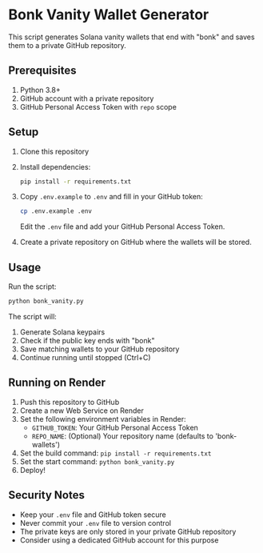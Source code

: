 # Bonk Vanity Wallet Generator

This script generates Solana vanity wallets that end with "bonk" and saves them to a private GitHub repository.

## Prerequisites

1. Python 3.8+
2. GitHub account with a private repository
3. GitHub Personal Access Token with `repo` scope

## Setup

1. Clone this repository
2. Install dependencies:
   ```bash
   pip install -r requirements.txt
   ```
3. Copy `.env.example` to `.env` and fill in your GitHub token:
   ```bash
   cp .env.example .env
   ```
   Edit the `.env` file and add your GitHub Personal Access Token.

4. Create a private repository on GitHub where the wallets will be stored.

## Usage

Run the script:
```bash
python bonk_vanity.py
```

The script will:
1. Generate Solana keypairs
2. Check if the public key ends with "bonk"
3. Save matching wallets to your GitHub repository
4. Continue running until stopped (Ctrl+C)

## Running on Render

1. Push this repository to GitHub
2. Create a new Web Service on Render
3. Set the following environment variables in Render:
   - `GITHUB_TOKEN`: Your GitHub Personal Access Token
   - `REPO_NAME`: (Optional) Your repository name (defaults to 'bonk-wallets')
4. Set the build command: `pip install -r requirements.txt`
5. Set the start command: `python bonk_vanity.py`
6. Deploy!

## Security Notes

- Keep your `.env` file and GitHub token secure
- Never commit your `.env` file to version control
- The private keys are only stored in your private GitHub repository
- Consider using a dedicated GitHub account for this purpose
